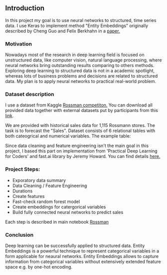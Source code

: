 ## Introduction

In this project my goal is to use neural networks to structured, time series data. I use Keras to implement method "Entity Embeddings" originally described by Cheng Guo and Felix Berkhahn in a [paper.](https://arxiv.org/abs/1604.06737)


### Motivation

Nowadays most of the research in deep learning field is focused on unstructured data, like computer vision, natural language processing, where neural networks bring outstanding results comparing to others methods. Exploring deep learning to structured data is not in a academic spotlight, whereas lots of business problems and decisions are related to structured data. My plan is to apply neural networks to practical real-world problem.

### Dataset description

I use a dataset from Kaggle [Rossman competiton.](https://www.kaggle.com/c/rossmann-store-sales) You can download all provided data together with external datasets put by participants from this [link](http://files.fast.ai/part2/lesson14/rossmann.tgz).

We are provided with historical sales data for 1,115 Rossmann stores. The task is to forecast the "Sales".
Dataset consists of 6 relational tables with both cateogrical and numerical variables. The example table:





Since data cleaning and feature engineering isn't the main goal in this project, I based this part on implementation from 'Practical Deep Learning for Coders' and fast.ai library by Jeremy Howard. You can find details [here.](https://www.fast.ai/2018/04/29/categorical-embeddings/)



### Project Steps:

- Exporatory data summary
- Data Cleaning / Feature Engineering
- Durations
- Create features
- Fast-check random forest model
- Create embeddings for catergorical variables
- Build fully connected neural networks to predict sales

Each step is described in main notebook [Rossman](https://github.com/ksulima/Entity_Embedding_Structured_Data/blob/master/Rossman.ipynb)


### Conclusion

Deep learning can be successfully applied to structured data. Entity Embeddings is a powerful technique to represent categorical variables in a form applicable for neaural networks. Entity Embeddings allows to capture information from categorical variables without extensively extended feature space e.g. by one-hot encoding.
